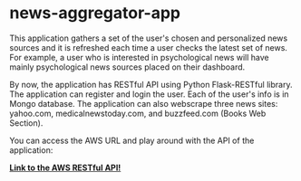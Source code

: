 # news-aggregator-app
This application gathers a set of the user's chosen and personalized news sources
and it is refreshed each time a user checks the latest set of news. For example,
a user who is interested in psychological news will have mainly psychological news
sources placed on their dashboard.

By now, the application has RESTful API using Python Flask-RESTful library. The application can
register and login the user. Each of the user's info is in Mongo database. 
The application can also webscrape three news sites: yahoo.com, medicalnewstoday.com, and buzzfeed.com (Books Web Section). 

You can access the AWS URL and play around with the API of the application:

[**Link to the AWS RESTful API!**](ec2-3-15-28-3.us-east-2.compute.amazonaws.com:5000/api)






